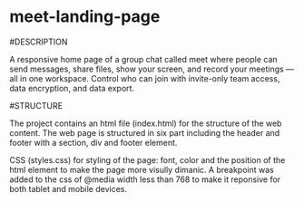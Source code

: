 # meet-landing-page

#DESCRIPTION

A responsive home page of a group chat called meet where people can send messages, share files, show your screen, and record your meetings — all in one workspace. Control who can join with invite-only team access, data encryption, and data export.

#STRUCTURE

The project contains an html file (index.html) for the structure of the web content.
The web page is structured in six part including the header and footer with a section, div and footer element.

CSS (styles.css) for styling of the page: font, color and the position of the html element to make the page more visully dimanic.
A breakpoint was added to the css of @media width less than 768 to make it reponsive for both tablet and mobile devices.
